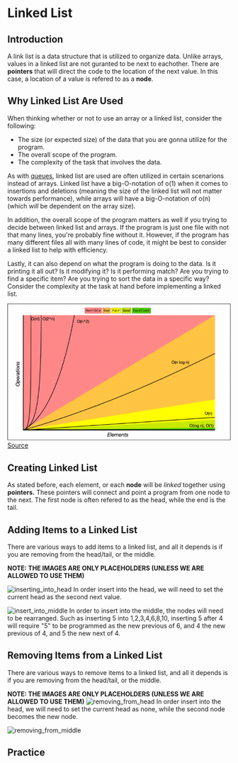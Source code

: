 # Linked List

## Introduction
A link list is a data structure that is utilized to organize data. Unlike arrays, values in a linked list are not guranted to be next to eachother. There are **pointers** that will direct the code to the location of the next value. In this case, a location of a value is refered to as a **node**.

## Why Linked List Are Used
When thinking whether or not to use an array or a linked list, consider the following:
* The size (or expected size) of the data that you are gonna utilize for the program.
* The overall scope of the program. 
* The complexity of the task that involves the data.

As with [queues](1-topic.md), linked list are used are often utilized in certain scenarions instead of arrays. Linked list have a big-O-notation of o(1) when it comes to insertions and deletions (meaning the size of the linked list will not matter towards performance), while arrays will have a big-O-notation of o(n) (which *will* be dependent on the array size).

In addition, the overall scope of the program matters as well if you trying to decide between linked list and arrays. If the program is just one file with not that many lines, you're probably fine without it. However, if the program has many different files all with many lines of code, it might be best to consider a linked list to help with efficiency. 

Lastly, it can also depend on what the program is doing to the data. Is it printing it all out? Is it modifying it? Is it performing match? Are you trying to find a specific item? Are you trying to sort the data in a specific way? Consider the complexity at the task at hand before implementing a linked list.

![big_o_notation](images/big_o_notation_graph.png)
[Source](https://www.bigocheatsheet.com)

## Creating Linked List
As stated before, each element, or each **node** will be *linked* together using **pointers.** These pointers will connect and point a program from one node to the next. The first node is often refered to as the head, while the end is the tail.

## Adding Items to a Linked List
There are various ways to add items to a linked list, and all it depends is if you are removing from the head/tail, or the middle.

**NOTE: THE IMAGES ARE ONLY PLACEHOLDERS (UNLESS WE ARE ALLOWED TO USE THEM)**

![inserting_into_head](https://byui-cse.github.io/cse212-course/lesson07/linked_list_insert_head.jpeg) 
In order insert into the head, we will need to set the current head as the second next value.

![insert_into_middle](https://byui-cse.github.io/cse212-course/lesson07/linked_list_insert_middle.jpeg)
In order to insert into the middle, the nodes will need to be rearranged. Such as inserting 5 into 1,2,3,4,6,8,10, inserting 5 after 4 will require "5" to be programmed as the new previous of 6, and 4 the new previous of 4, and 5 the new next of 4. 

## Removing Items from a Linked List
There are various ways to remove items to a linked list, and all it depends is if you are removing from the head/tail, or the middle.

**NOTE: THE IMAGES ARE ONLY PLACEHOLDERS (UNLESS WE ARE ALLOWED TO USE THEM)**
![removing_from_head](https://byui-cse.github.io/cse212-course/lesson07/linked_list_remove_head.jpeg)
In order insert into the head, we will need to set the current head as none, while the second node becomes the new node.

![removing_from_middle](https://byui-cse.github.io/cse212-course/lesson07/linked_list_remove_middle.jpeg)

## Practice
